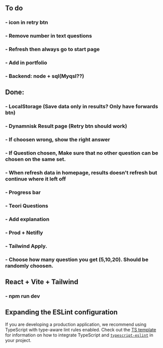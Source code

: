 ## To do
 ### - icon in retry btn
### - Remove number in text questions
 ### - Refresh then always go to start page
 ### - Add in portfolio
 ### - Backend: node + sql(Myqsl??)
 

## Done: 
 ### - LocalStorage (Save data only in results? Only have forwards btn)
 ### - Dynamnisk Result page (Retry btn should work) 
 ### - If choosen wrong, show the right answer
 ### - If Question chosen, Make sure that no other question can be chosen on the same set.
 ###  - When refresh data in homepage, results doesn't refresh but continue where it left off
 ### - Progress bar
 ### - Teori Questions
 ### - Add explanation
 ### - Prod + Netifly
 ### - Tailwind Apply.
 ### - Choose how many question you get (5,10,20). Should be randomly choosen. 






## React + Vite + Tailwind
 ### - npm run dev
 

## Expanding the ESLint configuration

If you are developing a production application, we recommend using TypeScript with type-aware lint rules enabled. Check out the [TS template](https://github.com/vitejs/vite/tree/main/packages/create-vite/template-react-ts) for information on how to integrate TypeScript and [`typescript-eslint`](https://typescript-eslint.io) in your project.







